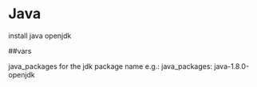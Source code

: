 # Java

install java openjdk

##vars

java\_packages for the jdk package name
e.g.: java\_packages: java-1.8.0-openjdk

